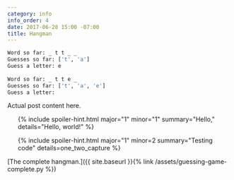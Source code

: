 ```yaml
---
category: info
info_order: 4
date: 2017-06-28 15:00 -07:00
title: Hangman
---
```


```python
Word so far: _ t t _ _ 
Guesses so far: ['t', 'a']
Guess a letter: e
 
Word so far: _ t t e _ 
Guesses so far: ['t', 'a', 'e']
Guess a letter: 
```

<!-- more -->

<!-- Template stuff: https://jekyllrb.com/docs/includes/ -->

Actual post content here.

<ul>
{% include spoiler-hint.html major="1" minor="1" summary="Hello," details="Hello, world!" %}

{% include spoiler-hint.html major="1" minor=2 summary="Testing code" details=one_two_capture %}
</ul>

[The complete hangman.]({{ site.baseurl }}{% link /assets/guessing-game-complete.py %})

